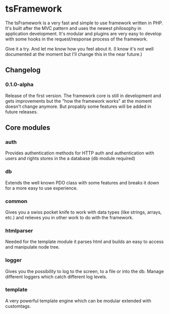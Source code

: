 tsFramework
===========

The tsFramework is a very fast and simple to use framework written in PHP. It's built after the MVC pattern and uses the newest philosophy in application development. It's modular and plugins are very easy to develop with some hooks in the request/response process of the framework.

Give it a try. And let me know how you feel about it. (I know it's not well documented at the moment but I'll change this in the near future.)

Changelog
---------
### 0.1.0-alpha 
Release of the first version. The framework core is still in development and gets improvements but the "how the framework works" at the moment doesn't change anymore. But propably some features will be added in future releases.

Core modules
------------
### auth
Provides authentication methods for HTTP auth and authentication with users and rights stores in the a database (db module required)

### db
Extends the well known PDO class with some features and breaks it down for a more easy to use experience.

### common
Gives you a swiss pocket knife to work with data types (like strings, arrays, etc.) and relieves you in other work to do with the framework. 

### htmlparser
Needed for the template module it parses html and builds an easy to access and manipulate node tree.

### logger
Gives you the possibility to log to the screen, to a file or into the db. Manage different loggers which catch different log levels.

### template
A very powerful template engine which can be modular extended with customtags.
